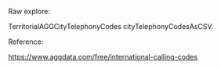 Raw explore:

TerritorialAGGCityTelephonyCodes cityTelephonyCodesAsCSV.

Reference:

https://www.aggdata.com/free/international-calling-codes